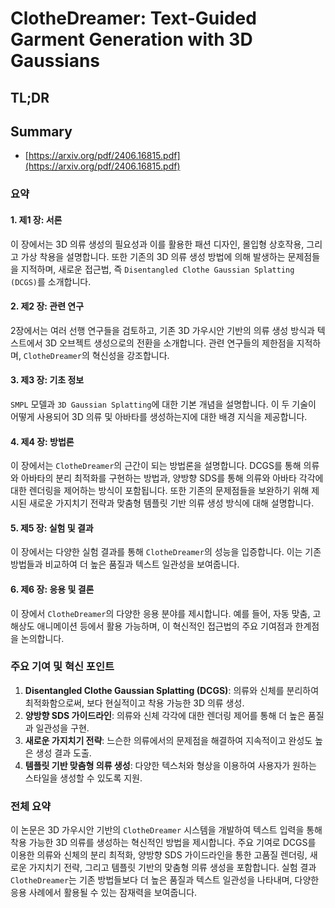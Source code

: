 # ClotheDreamer: Text-Guided Garment Generation with 3D Gaussians
## TL;DR
## Summary
- [https://arxiv.org/pdf/2406.16815.pdf](https://arxiv.org/pdf/2406.16815.pdf)

### 요약

#### 1. 제1 장: 서론
이 장에서는 3D 의류 생성의 필요성과 이를 활용한 패션 디자인, 몰입형 상호작용, 그리고 가상 착용을 설명합니다. 또한 기존의 3D 의류 생성 방법에 의해 발생하는 문제점들을 지적하며, 새로운 접근법, 즉 `Disentangled Clothe Gaussian Splatting (DCGS)`를 소개합니다.

#### 2. 제2 장: 관련 연구
2장에서는 여러 선행 연구들을 검토하고, 기존 3D 가우시안 기반의 의류 생성 방식과 텍스트에서 3D 오브젝트 생성으로의 전환을 소개합니다. 관련 연구들의 제한점을 지적하며, `ClotheDreamer`의 혁신성을 강조합니다.

#### 3. 제3 장: 기초 정보
`SMPL` 모델과 `3D Gaussian Splatting`에 대한 기본 개념을 설명합니다. 이 두 기술이 어떻게 사용되어 3D 의류 및 아바타를 생성하는지에 대한 배경 지식을 제공합니다.

#### 4. 제4 장: 방법론
이 장에서는 `ClotheDreamer`의 근간이 되는 방법론을 설명합니다. DCGS를 통해 의류와 아바타의 분리 최적화를 구현하는 방법과, 양방향 SDS를 통해 의류와 아바타 각각에 대한 렌더링을 제어하는 방식이 포함됩니다. 또한 기존의 문제점들을 보완하기 위해 제시된 새로운 가지치기 전략과 맞춤형 템플릿 기반 의류 생성 방식에 대해 설명합니다.

#### 5. 제5 장: 실험 및 결과
이 장에서는 다양한 실험 결과를 통해 `ClotheDreamer`의 성능을 입증합니다. 이는 기존 방법들과 비교하여 더 높은 품질과 텍스트 일관성을 보여줍니다.

#### 6. 제6 장: 응용 및 결론
이 장에서 `ClotheDreamer`의 다양한 응용 분야를 제시합니다. 예를 들어, 자동 맞춤, 고해상도 애니메이션 등에서 활용 가능하며, 이 혁신적인 접근법의 주요 기여점과 한계점을 논의합니다.

### 주요 기여 및 혁신 포인트
1. **Disentangled Clothe Gaussian Splatting (DCGS)**: 의류와 신체를 분리하여 최적화함으로써, 보다 현실적이고 착용 가능한 3D 의류 생성.
2. **양방향 SDS 가이드라인**: 의류와 신체 각각에 대한 렌더링 제어를 통해 더 높은 품질과 일관성을 구현.
3. **새로운 가지치기 전략**: 느슨한 의류에서의 문제점을 해결하여 지속적이고 완성도 높은 생성 결과 도출.
4. **템플릿 기반 맞춤형 의류 생성**: 다양한 텍스처와 형상을 이용하여 사용자가 원하는 스타일을 생성할 수 있도록 지원.

### 전체 요약
이 논문은 3D 가우시안 기반의 `ClotheDreamer` 시스템을 개발하여 텍스트 입력을 통해 착용 가능한 3D 의류를 생성하는 혁신적인 방법을 제시합니다. 주요 기여로 DCGS를 이용한 의류와 신체의 분리 최적화, 양방향 SDS 가이드라인을 통한 고품질 렌더링, 새로운 가지치기 전략, 그리고 템플릿 기반의 맞춤형 의류 생성을 포함합니다. 실험 결과 `ClotheDreamer`는 기존 방법들보다 더 높은 품질과 텍스트 일관성을 나타내며, 다양한 응용 사례에서 활용될 수 있는 잠재력을 보여줍니다.